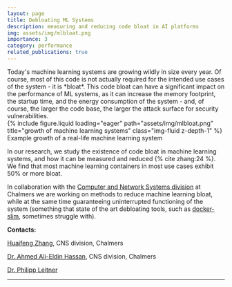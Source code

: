 ```yaml
---
layout: page
title: Debloating ML Systems
description: measuring and reducing code bloat in AI platforms
img: assets/img/mlbloat.png
importance: 3
category: performance
related_publications: true
---
```


<div class="row">
    <div class="col-sm-6 mt-3 mt-md-0">
        Today's machine learning systems are growing wildly in size every year. Of course, most of this code is not actually required for the intended use cases of the system - it is *bloat*. This code bloat can have a significant impact on the performance of ML systems, as it can increase the memory footprint, the startup time, and the energy consumption of the system - and, of course, the larger the code base, the larger the attack surface for security vulnerabilities.
    </div>
    <div class="col-sm-6 mt-3 mt-md-0">
        {% include figure.liquid loading="eager" path="assets/img/mlbloat.png" title="growth of machine learning systems" class="img-fluid z-depth-1" %}
        <div class="caption">
            Example growth of a real-life machine learning system
        </div>
    </div>
</div>

In our research, we study the existence of code bloat in machine learning systems, and how it can be measured and reduced {% cite zhang:24 %}. We find that most machine learning containers in most use cases exhibit 50% or more bloat.

In collaboration with the [Computer and Network Systems division](https://www.chalmers.se/en/departments/cse/our-research/computer-and-network-systems/) at Chalmers we are working on methods to reduce machine learning bloat, while at the same time guaranteeing uninterrupted functioning of the system (something that state of the art debloating tools, such as [docker-slim](https://hub.docker.com/r/dslim/docker-slim), sometimes struggle with).

**Contacts:**

[Huaifeng Zhang](https://scholar.google.se/citations?user=93dCgM4AAAAJ&hl=zh-CN), CNS division, Chalmers

[Dr. Ahmed Ali-Eldin Hassan](https://www.chalmers.se/en/persons/ahmhass/), CNS division, Chalmers

[Dr. Philipp Leitner](http://philippleitner.net)

---